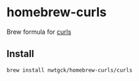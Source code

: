 # homebrew-curls

Brew formula for [curls](https://github.com/nwtgck/curls)

## Install

```bash
brew install nwtgck/homebrew-curls/curls
```

